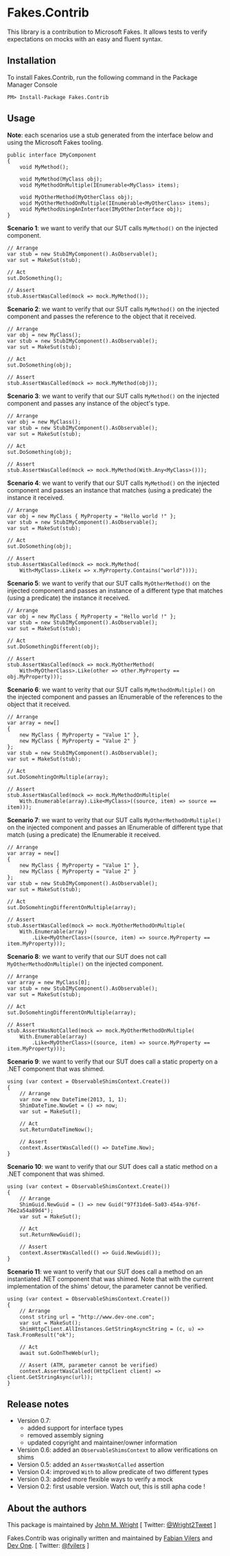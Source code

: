Fakes.Contrib
=============
This library is a contribution to Microsoft Fakes. It allows tests to verify expectations on mocks with an easy and fluent syntax.

Installation
------------
To install Fakes.Contrib, run the following command in the Package Manager Console

	PM> Install-Package Fakes.Contrib

Usage
-----
**Note**: each scenarios use a stub generated from the interface below and using the Microsoft Fakes tooling.

	public interface IMyComponent
	{
		void MyMethod();
		
		void MyMethod(MyClass obj);
		void MyMethodOnMultiple(IEnumerable<MyClass> items);
		
		void MyOtherMethod(MyOtherClass obj);
		void MyOtherMethodOnMultiple(IEnumerable<MyOtherClass> items);
		void MyMethodUsingAnInterface(IMyOtherInterface obj);
	}

**Scenario 1**: we want to verify that our SUT calls `MyMethod()` on the injected component.
	
	// Arrange
	var stub = new StubIMyComponent().AsObservable();
	var sut = MakeSut(stub);
	
	// Act
	sut.DoSomething();
	
	// Assert
	stub.AssertWasCalled(mock => mock.MyMethod());

**Scenario 2**: we want to verify that our SUT calls `MyMethod()` on the injected component and passes the reference to the object that it received.

	// Arrange
	var obj = new MyClass();
	var stub = new StubIMyComponent().AsObservable();
	var sut = MakeSut(stub);
	
	// Act
	sut.DoSomething(obj);
	
	// Assert
	stub.AssertWasCalled(mock => mock.MyMethod(obj));

**Scenario 3**: we want to verify that our SUT calls `MyMethod()` on the injected component and passes any instance of the object's type.

	// Arrange
	var obj = new MyClass();
	var stub = new StubIMyComponent().AsObservable();
	var sut = MakeSut(stub);
	
	// Act
	sut.DoSomething(obj);
	
	// Assert
	stub.AssertWasCalled(mock => mock.MyMethod(With.Any<MyClass>()));

**Scenario 4**: we want to verify that our SUT calls `MyMethod()` on the injected component and passes an instance that matches (using a predicate) the instance it received.

	// Arrange
	var obj = new MyClass { MyProperty = "Hello world !" };
	var stub = new StubIMyComponent().AsObservable();
	var sut = MakeSut(stub);
	
	// Act
	sut.DoSomething(obj);
	
	// Assert
	stub.AssertWasCalled(mock => mock.MyMethod(
		With<MyClass>.Like(x => x.MyProperty.Contains("world"))));

**Scenario 5**: we want to verify that our SUT calls `MyOtherMethod()` on the injected component and passes an instance of a different type that matches (using a predicate) the instance it received.

	// Arrange
	var obj = new MyClass { MyProperty = "Hello world !" };
	var stub = new StubIMyComponent().AsObservable();
	var sut = MakeSut(stub);
	
	// Act
	sut.DoSomethingDifferent(obj);
	
	// Assert
	stub.AssertWasCalled(mock => mock.MyOtherMethod(
		With<MyOtherClass>.Like(other => other.MyProperty == obj.MyProperty)));

**Scenario 6**: we want to verity that our SUT calls `MyMethodOnMultiple()` on the injected component and passes an IEnumerable of the references to the object that it received.

	// Arrange
	var array = new[]
	{
		new MyClass { MyProperty = "Value 1" },
		new MyClass { MyProperty = "Value 2" }
	};
	var stub = new StubIMyComponent().AsObservable();
	var sut = MakeSut(stub);
	
	// Act
	sut.DoSomehtingOnMultiple(array);
	
	// Assert
	stub.AssertWasCalled(mock => mock.MyMethodOnMultiple(
		With.Enumerable(array).Like<MyClass>((source, item) => source == item)));

**Scenario 7**: we want to verity that our SUT calls `MyOtherMethodOnMultiple()` on the injected component and passes an IEnumerable of different type that match (using a predicate) the IEnumerable it received.

	// Arrange
	var array = new[]
	{
		new MyClass { MyProperty = "Value 1" },
		new MyClass { MyProperty = "Value 2" }
	};
	var stub = new StubIMyComponent().AsObservable();
	var sut = MakeSut(stub);
	
	// Act
	sut.DoSomehtingDifferentOnMultiple(array);
	
	// Assert
	stub.AssertWasCalled(mock => mock.MyOtherMethodOnMultiple(
		With.Enumerable(array)
			.Like<MyOtherClass>((source, item) => source.MyProperty == item.MyProperty)));

**Scenario 8**: we want to verify that our SUT does not call `MyOtherMethodOnMultiple()` on the injected component.

	// Arrange
	var array = new MyClass[0];
	var stub = new StubIMyComponent().AsObservable();
	var sut = MakeSut(stub);
	
	// Act
	sut.DoSomehtingDifferentOnMultiple(array);
	
	// Assert
	stub.AssertWasNotCalled(mock => mock.MyOtherMethodOnMultiple(
		With.Enumerable(array)
			.Like<MyOtherClass>((source, item) => source.MyProperty == item.MyProperty)));

**Scenario 9**: we want to verify that our SUT does call a static property on a .NET component that was shimed.

	using (var context = ObservableShimsContext.Create())
	{
		// Arrange
		var now = new DateTime(2013, 1, 1);
		ShimDateTime.NowGet = () => now;
		var sut = MakeSut();
		
		// Act
		sut.ReturnDateTimeNow();
		
		// Assert
		context.AssertWasCalled(() => DateTime.Now);
	}

**Scenario 10**: we want to verify that our SUT does call a static method on a .NET component that was shimed.

	using (var context = ObservableShimsContext.Create())
	{
		// Arrange
		ShimGuid.NewGuid = () => new Guid("97f31de6-5a03-454a-976f-76e2a54a89d4");
		var sut = MakeSut();
		
		// Act
		sut.ReturnNewGuid();
		
		// Assert
		context.AssertWasCalled(() => Guid.NewGuid());
	}

**Scenario 11**: we want to verify that our SUT does call a method on an instantiated .NET component that was shimed. Note that with the current implementation of the shims' detour, the parameter cannot be verified.

    using (var context = ObservableShimsContext.Create())
    {
        // Arrange
        const string url = "http://www.dev-one.com";
        var sut = MakeSut();
        ShimHttpClient.AllInstances.GetStringAsyncString = (c, u) => Task.FromResult("ok");

        // Act
        await sut.GoOnTheWeb(url);

        // Assert (ATM, parameter cannot be verified)
        context.AssertWasCalled((HttpClient client) => client.GetStringAsync(url));
    }

Release notes
-------------
* Version 0.7: 
  * added support for interface types
  * removed assembly signing
  * updated copyright and maintainer/owner information
* Version 0.6: added an `ObservableShimsContext` to allow verifications on shims
* Version 0.5: added an `AssertWasNotCalled` assertion
* Version 0.4: improved `With` to allow predicate of two different types
* Version 0.3: added more flexible ways to verify a mock
* Version 0.2: first usable version. Watch out, this is still apha code !

About the authors
------

This package is maintained by [John M. Wright](https://wrightfully.com) [ Twitter: [@Wright2Tweet](twitter.com/intent/follow?screen_name=Wright2Tweet) ]


Fakes.Contrib was originally written and maintained by [Fabian Vilers](http://be.linkedin.com/in/fvilers) and [Dev One](https://www.dev-one.com/). [ Twitter: [@fvilers](twitter.com/intent/follow?screen_name=fvilers) ]
